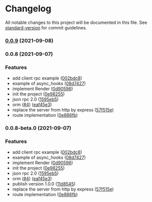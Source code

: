 # Changelog

All notable changes to this project will be documented in this file. See [standard-version](https://github.com/conventional-changelog/standard-version) for commit guidelines.

### [0.0.9](https://github.com/17s1c/cirrus/compare/v0.0.8...v0.0.9) (2021-09-08)

### 0.0.8 (2021-09-07)


### Features

* add client rpc example ([002bdc8](https://github.com/17s1c/cirrus/commit/002bdc8a8bcbf2eaacf5017c7f37b26a7bb90c37))
* example of async_hooks ([08d7427](https://github.com/17s1c/cirrus/commit/08d7427a29ac4da8088f2e70f55cd76ff1a7e5f2))
* implement Render ([0d90596](https://github.com/17s1c/cirrus/commit/0d9059662a0d573024e49f6adcfb34618ac12282))
* init the project ([0e98255](https://github.com/17s1c/cirrus/commit/0e9825536a9a2127f92d2061333da7b810058d57))
* json rpc 2.0 ([1595eb5](https://github.com/17s1c/cirrus/commit/1595eb53feffc7c7b2aeace9129299f708ee7127))
* orm ([#4](https://github.com/17s1c/cirrus/issues/4)) ([eaf45e3](https://github.com/17s1c/cirrus/commit/eaf45e357db43cec778b510dc7b297d0767dae43))
* replace the server from http by express ([57f515e](https://github.com/17s1c/cirrus/commit/57f515e7b8601065986ba1e9135a2cc9d986db9f))
* route implementation ([0e886fb](https://github.com/17s1c/cirrus/commit/0e886fb42b51e903271bee86888802d8ce3c3ad6))

### 0.0.8-beta.0 (2021-09-07)


### Features

* add client rpc example ([002bdc8](https://github.com/17s1c/cirrus/commit/002bdc8a8bcbf2eaacf5017c7f37b26a7bb90c37))
* example of async_hooks ([08d7427](https://github.com/17s1c/cirrus/commit/08d7427a29ac4da8088f2e70f55cd76ff1a7e5f2))
* implement Render ([0d90596](https://github.com/17s1c/cirrus/commit/0d9059662a0d573024e49f6adcfb34618ac12282))
* init the project ([0e98255](https://github.com/17s1c/cirrus/commit/0e9825536a9a2127f92d2061333da7b810058d57))
* json rpc 2.0 ([1595eb5](https://github.com/17s1c/cirrus/commit/1595eb53feffc7c7b2aeace9129299f708ee7127))
* orm ([#4](https://github.com/17s1c/cirrus/issues/4)) ([eaf45e3](https://github.com/17s1c/cirrus/commit/eaf45e357db43cec778b510dc7b297d0767dae43))
* publish version 1.0.0 ([11d8545](https://github.com/17s1c/cirrus/commit/11d8545447eb8701d7739672d3452a3ca906a0ff))
* replace the server from http by express ([57f515e](https://github.com/17s1c/cirrus/commit/57f515e7b8601065986ba1e9135a2cc9d986db9f))
* route implementation ([0e886fb](https://github.com/17s1c/cirrus/commit/0e886fb42b51e903271bee86888802d8ce3c3ad6))
